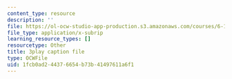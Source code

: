 ```yaml
---
content_type: resource
description: ''
file: https://ol-ocw-studio-app-production.s3.amazonaws.com/courses/6-189-multicore-programming-primer-january-iap-2007/1fcb0ad244376654b73b41497611a6f1_0a1EYZLXQRM.srt
file_type: application/x-subrip
learning_resource_types: []
resourcetype: Other
title: 3play caption file
type: OCWFile
uid: 1fcb0ad2-4437-6654-b73b-41497611a6f1
---
```

